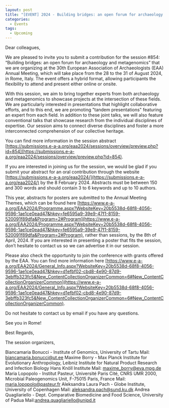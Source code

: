 ```yaml
---
layout: post
title: "[EVENT] 2024 - Building bridges: an open forum for archaeology and metagenomics (EAA Session)"
categories:
  - Events
tags:
  - Upcoming
---
```


Dear colleagues,

We are pleased to invite you to submit a contribution for the session #854: “Building bridges: an open forum for archaeology and metagenomics”  that we are organizing at the 30th European Association of Archaeologists (EAA) Annual Meeting, which will take place from the 28 to the 31 of August 2024, in Rome, Italy. The event offers a hybrid format, allowing participants the flexibility to attend and present either online or onsite.

With this session, we aim to bring together experts from both archaeology and metagenomics to showcase projects at the intersection of these fields.
We are particularly interested in presentations that highlight collaborative efforts, and to this end, we are promoting "tandem presentations" featuring an expert from each field. In addition to these joint talks, we will also feature conventional talks that showcase research from the individual disciplines of expertise. Our session aims to connect diverse disciplines and foster a more interconnected comprehension of our collective heritage.

You can find more information in the session abstract [https://submissions.e-a-a.org/eaa2024/sessions/overview/preview.php?id=854](https://submissions.e-a-a.org/eaa2024/sessions/overview/preview.php?id=854).

If you are interested in joining us for the session, we would be glad if you submit your abstract for an oral contribution through the website [https://submissions.e-a-a.org/eaa2024/](https://submissions.e-a-a.org/eaa2024/) by the 8 February 2024.
Abstracts must be between 150 and 300 words and should contain 3 to 6 keywords and up to 10 authors. 

This year, abstracts for posters are submitted to the Annual Meeting Themes, which can be found here [https://www.e-a-a.org/EAA2024/Programme.aspx?WebsiteKey=20b5538d-68f8-4056-9596-1ae1ce0ead47&hkey=fe6595a9-39e9-47f1-8159-520091f89dfa&Program=2#Program](https://www.e-a-a.org/EAA2024/Programme.aspx?WebsiteKey=20b5538d-68f8-4056-9596-1ae1ce0ead47&hkey=fe6595a9-39e9-47f1-8159-520091f89dfa&Program=2#Program), rather than sessions, by the 8th of April, 2024. If you are interested in presenting a poster that fits the session, don’t hesitate to contact us so we can advertise it in our session.

Please also check the opportunity to join the conference with grants offered by the EAA. You can find more information here [https://www.e-a-a.org/EAA2024/General_Info.aspx?WebsiteKey=20b5538d-68f8-4056-9596-1ae1ce0ead47&hkey=d1efbf02-cbd8-4e90-87d9-3ebffb323fc5&New_ContentCollectionOrganizerCommon=6#New_ContentCollectionOrganizerCommon](https://www.e-a-a.org/EAA2024/General_Info.aspx?WebsiteKey=20b5538d-68f8-4056-9596-1ae1ce0ead47&hkey=d1efbf02-cbd8-4e90-87d9-3ebffb323fc5&New_ContentCollectionOrganizerCommon=6#New_ContentCollectionOrganizerCommon).

Do not hesitate to contact us by email if you have any questions.

See you in Rome!

Best Regards,

The session organizers,

Biancamaria Bonucci - Institute of Genomics, University of Tartu
Mail: [biancamaria.bonucci@ut.ee](biancamaria.bonucci@ut.ee)
Maxime Borry - Max Planck Institute for Evolutionary Anthropology, Leibniz Institute for Natural Product Research and Infection Biology Hans Knöll Institute
Mail: [maxime_borry@eva.mpg.de](maxime_borry@eva.mpg.de)
Maria Lopopolo - Institut Pasteur, Université Paris Cité, CNRS UMR 2000, Microbial Paleogenomics Unit, F-75015 Paris, France
Mail: [maria.lopopolo@pasteur.fr](maria.lopopolo@pasteur.fr)
Aleksandra Laura Pach - Globe Institute, University of Copenhagen
Mail: [aleksandra.pach@sund.ku.dk](aleksandra.pach@sund.ku.dk)
Andrea Quagliariello - Dept. Comparative Biomedicine and Food Science, University of Padua
Mail:[andrea.quagliariello@unipd.it](mailto:andrea.quagliariello@unipd.it)
